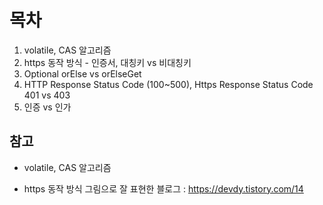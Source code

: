 # 목차
1. volatile, CAS 알고리즘
2. https  동작 방식 - 인증서, 대칭키 vs 비대칭키
3. Optional orElse vs orElseGet
4. HTTP Response Status Code (100~500), Https Response Status Code 401 vs 403
5. 인증 vs 인가

## 참고

* volatile, CAS 알고리즘


* https 동작 방식 그림으로 잘 표현한 블로그 : https://devdy.tistory.com/14
